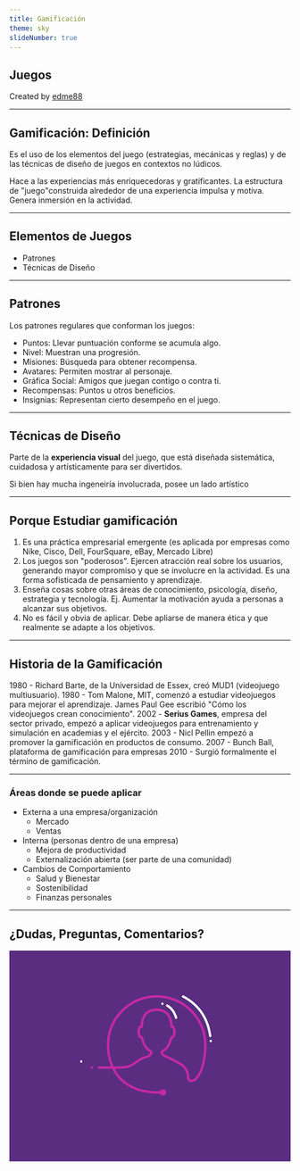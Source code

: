 ```yaml
---
title: Gamificación
theme: sky
slideNumber: true
---
```


## Juegos

Created by <i class="fab fa-telegram"></i>
[edme88](https://t.me/edme88)

---
## Gamificación: Definición
Es el uso de los elementos del juego (estrategias, mecánicas y reglas) y de las técnicas de diseño de juegos en
contextos no lúdicos.

Hace a las experiencias más enriquecedoras y gratificantes. La estructura de "juego"construida alrededor de una
experiencia impulsa y motiva. Genera inmersión en la actividad.

---
## Elementos de Juegos
* Patrones
* Técnicas de Diseño

---
## Patrones
Los patrones regulares que conforman los juegos:
* Puntos: Llevar puntuación conforme se acumula algo.
* Nivel: Muestran una progresión.
* Misiones: Búsqueda para obtener recompensa.
* Avatares: Permiten mostrar al personaje.
* Gráfica Social: Amigos que juegan contigo o contra ti.
* Recompensas: Puntos u otros beneficios.
* Insignias: Representan cierto desempeño en el juego.

---
## Técnicas de Diseño
Parte de la **experiencia visual** del juego, que está diseñada sistemática, cuidadosa y artísticamente para ser divertidos.

Si bien hay mucha ingeneiría involucrada, posee un lado artístico
    
---
## Porque Estudiar gamificación
1) Es una práctica empresarial emergente (es aplicada por empresas como Nike, Cisco, Dell, FourSquare, eBay, Mercado Libre)
2) Los juegos son "poderosos". Ejercen atracción real sobre los usuarios, generando mayor compromiso y que se involucre en la actividad.
Es una forma sofisticada de pensamiento y aprendizaje.
3) Enseña cosas sobre otras áreas de conocimiento, psicología, diseño, estrategia y tecnología. Ej. Aumentar la motivación ayuda a personas a alcanzar sus objetivos.
4) No es fácil y obvia de aplicar. Debe apliarse de manera ética y que realmente se adapte a los objetivos.

---
## Historia de la Gamificación
1980 - Richard Barte, de la Universidad de Essex, creó MUD1 (videojuego multiusuario).
1980 - Tom Malone, MIT, comenzó a estudiar videojuegos para mejorar el aprendizaje. 
James Paul Gee escribió "Cómo los videojuegos crean conocimiento".
2002 - **Serius Games**, empresa del sector privado, empezó a aplicar videojuegos para entrenamiento y simulación en academias y el ejército.
2003 - Nicl Pellin empezó a promover la gamificación en productos de consumo.
2007 - Bunch Ball, plataforma de gamificación para empresas
2010 - Surgió formalmente el término de gamificación.

---
### Áreas donde se puede aplicar
- Externa a una empresa/organización
  - Mercado
  - Ventas
- Interna (personas dentro de una empresa)
  - Mejora de productividad
  - Externalización abierta (ser parte de una comunidad)
- Cambios de Comportamiento
  - Salud y Bienestar
  - Sostenibilidad
  - Finanzas personales

---
## ¿Dudas, Preguntas, Comentarios?
![DUDAS](images/pregunta.gif)
